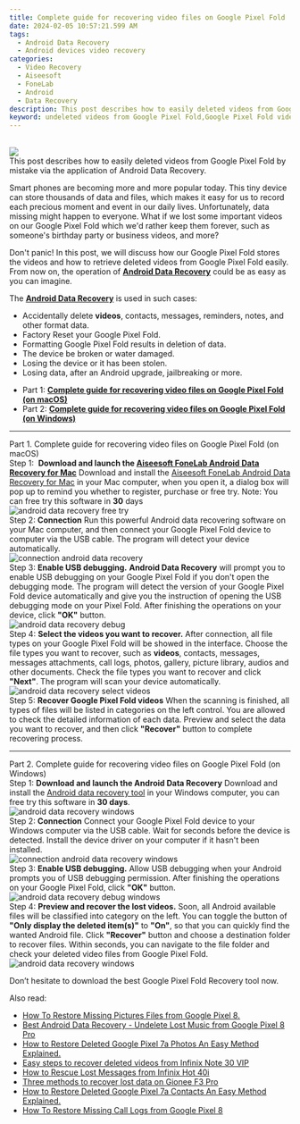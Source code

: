```yaml
---
title: Complete guide for recovering video files on Google Pixel Fold
date: 2024-02-05 10:57:21.599 AM
tags: 
  - Android Data Recovery
  - Android devices video recovery
categories: 
  - Video Recovery
  - Aiseesoft
  - FoneLab
  - Android
  - Data Recovery
description: This post describes how to easily deleted videos from Google Pixel Fold by mistake via the application of Android Data Recovery.
keyword: undeleted videos from Google Pixel Fold,Google Pixel Fold videos retrieval,broken Google Pixel Fold videos recovery solution,Google Pixel Fold videos recovery,save lost videos on Google Pixel Fold,retrieve wiped videos Google Pixel Fold,how to retrieve video from Google Pixel Fold,Google Pixel Fold reset but recover video,deletes video of Google Pixel Fold,does the Google Pixel Fold have a backup for deleted video,Google Pixel Fold video recovery software,Google Pixel Fold retrieve deleted video
---
```

<br>
<img src="https://img0mobiles.techidaily.com/images/best-assets/devices/google/google-pixel-fold/1.jpg" class="atpl-imgstyle"  /><br>
<div class="atpl-content atpl-for-fonelab-android recover-video">
<div class="atpl-post-description-part-1">
This post describes how to easily deleted videos from Google Pixel Fold by mistake via the application of Android Data Recovery.
</div>
<div class="atpl-post-description-part-2">
<div class="tpl-content-sub-paragraph-normal">
    <p>
        Smart phones are becoming more and more popular today. This tiny device can store thousands of data and files, which makes it easy for us to record each precious moment and event in our daily lives. Unfortunately, data missing might happen to everyone. What if we lost some important videos on our Google Pixel Fold which we'd rather keep them forever, such as someone's birthday party or business videos, and more?
    </p>
    <p>
        Don't panic! In this post, we will discuss how our Google Pixel Fold stores the videos and how to retrieve deleted videos from Google Pixel Fold easily. From now on, the operation of <a href="https://tools.techidaily.com/aiseesoft-android-data-recovery/" target="_blank" rel="noopener"><strong>Android Data Recovery</strong></a> could be as easy as you can imagine.
    </p>
</div>
</div>
<div class="atpl-post-description-part-3">
<div class="tpl-content-sub-paragraph-normal">
  <p>
      The <a href="https://tools.techidaily.com/aiseesoft-android-data-recovery/" target="_blank" rel="noopener"><strong>Android Data Recovery</strong></a> is used in such cases:
  </p>
  <ul class="tpl-content-sub-paragraph-ul-style">
    <li>Accidentally delete <strong>videos</strong>, contacts, messages, reminders, notes, and other format data.</li>
    <li>Factory Reset your Google Pixel Fold.</li>
    <li>Formatting Google Pixel Fold results in deletion of data.</li>
    <li>The device be broken or water damaged.</li>
    <li>Losing the device or it has been stolen.</li>
    <li>Losing data, after an Android upgrade, jailbreaking or more.</li>
  </ul>
</div>
</div>
<ul>
  <li>Part 1: <strong><a href="#p1"> Complete guide for recovering video files on Google Pixel Fold  (on macOS)</a></strong></li>
  <li>Part 2: <strong><a href="#p2"> Complete guide for recovering video files on Google Pixel Fold  (on Windows)</a></strong></li>
</ul>
<!-- Part 1 -->
<a id="p1" name="p1" ></a><hr>
<div>
  <span class="atpl-step-part-style">Part 1. Complete guide for recovering video files on Google Pixel Fold (on macOS)</span>
</div>  
<span class="atpl-stepstyle-a"><span>Step 1: </span></span> <strong>Download and launch the <a href="https://tools.techidaily.com/aiseesoft-android-data-recovery-for-mac/" target="_blank" rel="noopener">Aiseesoft FoneLab Android Data Recovery for Mac</a></strong>
Download and install the <a href="https://tools.techidaily.com/aiseesoft-android-data-recovery-for-mac/" target="_blank" rel="noopener">Aiseesoft FoneLab Android Data Recovery for Mac</a> in your Mac computer, when you open it, a dialog box will pop up to remind you whether to register, purchase or free try.
Note: You can free try this software in <strong>30</strong> days
<br>
<img src="https://tools.techidaily.com/images/apps/aiseesoft/android-data-recovery/mac-free-try.png" class="atpl-imgstyle" alt="android data recovery free try" /><br>
<span class="atpl-stepstyle-a"><span>Step 2: </span></span> <strong>Connection</strong>
Run this powerful Android data recovering software on your Mac computer, and then connect your Google Pixel Fold device to computer via the USB cable. The program will detect your device automatically.
<br>
<img src="https://tools.techidaily.com/images/apps/aiseesoft/android-data-recovery/mac-connection-interface.jpg" class="atpl-imgstyle" alt="connection android data recovery" /><br>
<span class="atpl-stepstyle-a"><span>Step 3: </span></span> <strong>Enable USB debugging.</strong>
<strong>Android Data Recovery</strong> will prompt you to enable USB debugging on your Google Pixel Fold if you don't open the debugging mode. The program will detect the version of your Google Pixel Fold device automatically and give you the instruction of opening the USB debugging mode on your Pixel Fold. After finishing the operations on your device, click <strong>"OK"</strong> button.
<br>
<img src="https://tools.techidaily.com/images/apps/aiseesoft/android-data-recovery/mac-android-usb-debug.jpg"  class="atpl-imgstyle" alt="android data recovery debug" /><br>
<span class="atpl-stepstyle-a"><span>Step 4: </span></span> <strong>Select the videos you want to recover.</strong>
After connection, all file types on your Google Pixel Fold will be showed in the interface. Choose the file types you want to recover, such as <strong>videos</strong>, contacts, messages, messages attachments, call logs, photos, gallery, picture library,  audios and other documents. Check the file types you want to recover and click <b>"Next"</b>. The program will scan your device automatically.
<br>
<img src="https://tools.techidaily.com/images/apps/aiseesoft/android-data-recovery/mac-choose-type-videos.jpg" class="atpl-imgstyle" alt="android data recovery select videos" /><br>
<span class="atpl-stepstyle-a"><span>Step 5: </span></span> <strong>Recover Google Pixel Fold videos</strong>
When the scanning is finished, all types of files will be listed in categories on the left control. You are allowed to check the detailed information of each data. Preview and select the data you want to recover, and then click <b>"Recover"</b> button to complete recovering process.
<a id="p2" name="p2"></a><hr>
<!-- Part 2 -->
<div>
<span class="atpl-step-part-style">Part 2. Complete guide for recovering video files on Google Pixel Fold (on Windows)</span>
</div>
<span class="atpl-stepstyle-a"><span>Step 1: </span></span> <strong>Download and launch the Android Data Recovery</strong>
Download and install the <a href="https://tools.techidaily.com/aiseesoft-android-data-recovery-for-win/" target="_blank" rel="noopener">Android data recovery tool</a> in your Windows computer, you can free try this software in <b>30 days</b>.
<br>
<img src="https://tools.techidaily.com/images/apps/aiseesoft/android-data-recovery/win-start-interface.png"  class="atpl-imgstyle" alt="android data recovery windows" /><br>
<span class="atpl-stepstyle-a"><span>Step 2: </span></span> <strong>Connection</strong>
Connect your Google Pixel Fold device to your Windows computer via the USB cable. Wait for seconds before the device is detected. Install the device driver on your computer if it hasn't been installed.
<br>
<img src="https://tools.techidaily.com/images/apps/aiseesoft/android-data-recovery/win-connection-interface.png" class="atpl-imgstyle" alt="connection android data recovery windows" /><br>
<span class="atpl-stepstyle-a"><span>Step 3: </span></span> <strong>Enable USB debugging.</strong>
Allow USB debugging when your Android prompts you of USB debugging permission. After finishing the operations on your Google Pixel Fold, click <b>"OK"</b> button.
<br>
<img src="https://tools.techidaily.com/images/apps/aiseesoft/android-data-recovery/win-android-usb-debug.png" class="atpl-imgstyle" alt="android data recovery debug windows" /><br>
<span class="atpl-stepstyle-a"><span>Step 4: </span></span> <strong>Preview and recover the lost videos.</strong>
Soon, all Android available files will be classified into category on the left. You can toggle the button of <b>"Only display the deleted item(s)"</b> to <b>"On"</b>, so that you can quickly find the wanted Android file. Click <b>"Recover"</b> button and choose a destination folder to recover files. Within seconds, you can navigate to the file folder and check your deleted video files from Google Pixel Fold.
<br>
<img src="https://tools.techidaily.com/images/apps/aiseesoft/android-data-recovery/win-recover-videos.jpg" class="atpl-imgstyle" alt="android data recovery windows" /><br>
<div class="atpl-post-description-part-4">
<div class="tpl-content-sub-paragraph-normal">
    <p>
        Don’t hesitate to download the best Google Pixel Fold Recovery tool now.
    </p>
</div>
</div>
<span class="atpl-alsoreadstyle">Also read:</span>
<div><ul>
<li><a href="/how-to-restore-missing-pictures-files-from-google-pixel-8-by-fonelab-android-recover-pictures/" target="_blank" rel="noopener"><u>How To  Restore Missing Pictures Files from Google Pixel 8.</u></a></li>
<li><a href="/best-android-data-recovery-undelete-lost-music-from-google-pixel-8-pro-by-fonelab-android-recover-music/" target="_blank" rel="noopener"><u>Best Android Data Recovery - Undelete Lost Music from Google Pixel 8 Pro</u></a></li>
<li><a href="/how-to-restore-deleted-google-pixel-7a-photos-an-easy-method-explained-by-fonelab-android-recover-photos/" target="_blank" rel="noopener"><u>How to Restore Deleted Google Pixel 7a Photos  An Easy Method Explained.</u></a></li>
<li><a href="/easy-steps-to-recover-deleted-videos-from-infinix-note-30-vip-by-fonelab-android-recover-video/" target="_blank" rel="noopener"><u>Easy steps to recover deleted videos from Infinix Note 30 VIP</u></a></li>
<li><a href="/how-to-rescue-lost-messages-from-infinix-hot-40i-by-fonelab-android-recover-messages/" target="_blank" rel="noopener"><u>How to Rescue Lost Messages from Infinix Hot 40i</u></a></li>
<li><a href="/three-methods-to-recover-lost-data-on-gionee-f3-pro-by-fonelab-android-recover-data/" target="_blank" rel="noopener"><u>Three methods to recover lost data on Gionee F3 Pro</u></a></li>
<li><a href="/how-to-restore-deleted-google-pixel-7a-contacts-an-easy-method-explained-by-fonelab-android-recover-contacts/" target="_blank" rel="noopener"><u>How to Restore Deleted Google Pixel 7a Contacts  An Easy Method Explained.</u></a></li>
<li><a href="/how-to-restore-missing-call-logs-from-google-pixel-8-by-fonelab-android-recover-call-logs/" target="_blank" rel="noopener"><u>How To  Restore Missing Call Logs from Google Pixel 8</u></a></li>
</ul></div>
</div>
